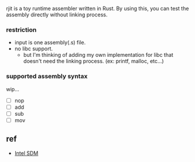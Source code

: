 rjit is a toy runtime assembler written in Rust.
By using this, you can test the assembly directly without linking process.

### restriction
* input is one assembly(.s) file.
* no libc support.
  * but I'm thinking of adding my own implementation for libc that doesn't need the linking process. (ex: printf, malloc, etc...)

### supported assembly syntax
wip...
- [ ] nop
- [ ] add
- [ ] sub
- [ ] mov

## ref
* [Intel SDM](https://www.intel.com/content/dam/www/public/us/en/documents/manuals/64-ia-32-architectures-software-developer-instruction-set-reference-manual-325383.pdf)